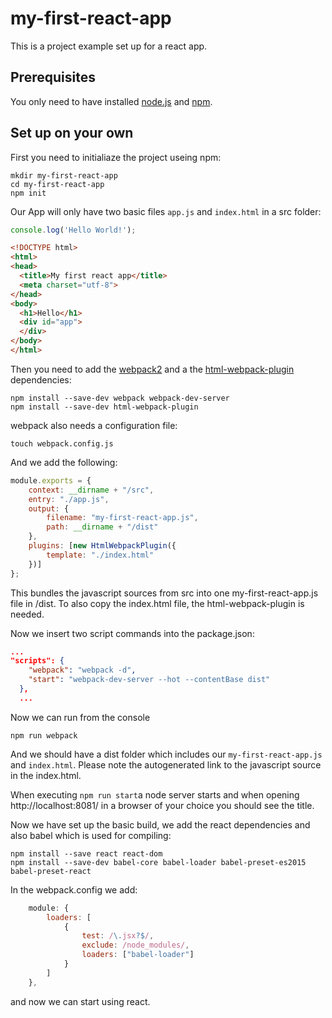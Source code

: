 # my-first-react-app

This is a project example set up for a react app.

## Prerequisites

You only need to have installed [node.js](https://nodejs.org/en/) and [npm](https://www.npmjs.com/).

## Set up on your own

First you need to initialiaze the project useing npm:

```
mkdir my-first-react-app
cd my-first-react-app
npm init
```

Our App will only have two basic files `app.js` and `index.html` in a src folder:

```javascript
console.log('Hello World!');
```
```html
<!DOCTYPE html>
<html>
<head>
  <title>My first react app</title>
  <meta charset="utf-8">
</head>
<body>
  <h1>Hello</h1>
  <div id="app">
  </div>
</body>
</html>
```


Then you need to add the [webpack2](https://webpack.js.org/) and a the [html-webpack-plugin](https://www.npmjs.com/package/html-webpack-plugin) dependencies:

```
npm install --save-dev webpack webpack-dev-server
npm install --save-dev html-webpack-plugin
```

webpack also needs a configuration file:

```
touch webpack.config.js
```

And we add the following:

```javascript
module.exports = {
    context: __dirname + "/src",
    entry: "./app.js",
    output: {
        filename: "my-first-react-app.js",
        path: __dirname + "/dist"
    },
    plugins: [new HtmlWebpackPlugin({
        template: "./index.html"
    })]
};
```
This bundles the javascript sources from src into one my-first-react-app.js file in /dist.
To also copy the index.html file, the html-webpack-plugin is needed.

Now we insert two script commands into the package.json:

```json
...
"scripts": {
    "webpack": "webpack -d",
    "start": "webpack-dev-server --hot --contentBase dist"
  },
  ...
```

Now we can run from the console
```
npm run webpack
```

And we should have a dist folder which includes our `my-first-react-app.js` and `index.html`. Please note the autogenerated link to the javascript source in the index.html.

When executing `npm run start`a node server starts and when opening http://localhost:8081/ in a browser of your choice you should see the title.

Now we have set up the basic build, we add the react dependencies and also babel which is used for compiling:
```
npm install --save react react-dom
npm install --save-dev babel-core babel-loader babel-preset-es2015 babel-preset-react
```

In the webpack.config we add:
```javascript
    module: {
        loaders: [
            {
                test: /\.jsx?$/,
                exclude: /node_modules/,
                loaders: ["babel-loader"]
            }
        ]
    },
```
and now we can start using react.
